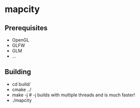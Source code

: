 mapcity
=======

Prerequisites
-------------
- OpenGL
- GLFW
- GLM
- ...

Building
--------

- cd build/
- cmake ../
- make -j # -j builds with multiple threads and is much faster!
- ./mapcity

